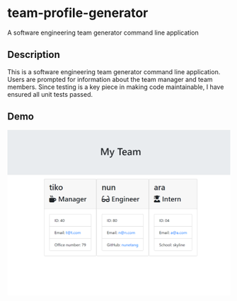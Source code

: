 # team-profile-generator
A software engineering team generator command line application


## Description

This is a software engineering team generator command line application. Users are prompted for information about the team manager and team members. Since testing is a key piece in making code maintainable, I have ensured all unit tests passed.

## Demo 

<img src = "demo.PNG">
